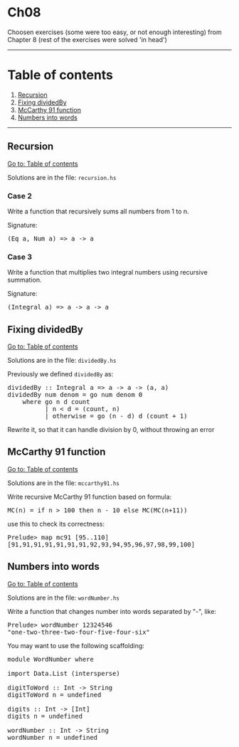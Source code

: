 # Ch08

Choosen exercises (some were too easy, or not enough interesting) from Chapter 8 (rest of the exercises were solved 'in head')

---

# Table of contents

1. [Recursion](#Recursion)
2. [Fixing dividedBy](#fixing-dividedBy)
3. [McCarthy 91 function](#mccarthy-91-function)
4. [Numbers into words](#numbers-into-words)

---

## Recursion

[Go to: Table of contents](#table-of-contents)

Solutions are in the file: `recursion.hs`

### Case 2

Write a function that recursively sums all numbers from 1 to n.

Signature:

<pre>
(Eq a, Num a) => a -> a
</pre>

### Case 3

Write a function that multiplies two integral numbers using recursive summation.

Signature:

<pre>
(Integral a) => a -> a -> a
</pre>

## Fixing dividedBy

[Go to: Table of contents](#table-of-contents)

Solutions are in the file: `dividedBy.hs`

Previously we defined `dividedBy` as:

<pre>
dividedBy :: Integral a => a -> a -> (a, a)
dividedBy num denom = go num denom 0
    where go n d count
	      | n < d = (count, n)
		  | otherwise = go (n - d) d (count + 1)
</pre>

Rewrite it, so that it can handle division by 0, without throwing an error

## McCarthy 91 function

[Go to: Table of contents](#table-of-contents)

Solutions are in the file: `mccarthy91.hs`

Write recursive McCarthy 91 function based on formula:

<pre>
MC(n) = if n > 100 then n - 10 else MC(MC(n+11))
</pre>

use this to check its correctness:

<pre>
Prelude> map mc91 [95..110]
[91,91,91,91,91,91,91,92,93,94,95,96,97,98,99,100]
</pre>

## Numbers into words

[Go to: Table of contents](#table-of-contents)

Solutions are in the file: `wordNumber.hs`

Write a function that changes number into words separated by "-", like:

<pre>
Prelude> wordNumber 12324546
"one-two-three-two-four-five-four-six"
</pre>

You may want to use the following scaffolding:

<pre>
module WordNumber where

import Data.List (intersperse)

digitToWord :: Int -> String
digitToWord n = undefined

digits :: Int -> [Int]
digits n = undefined

wordNumber :: Int -> String
wordNumber n = undefined
</pre>
